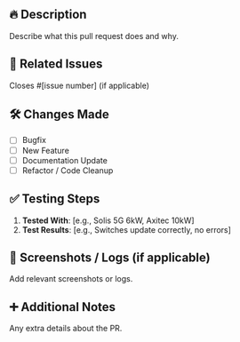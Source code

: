 ## 🔥 Description
Describe what this pull request does and why.

## 🔄 Related Issues
Closes #[issue number] (if applicable)

## 🛠️ Changes Made
- [ ] Bugfix
- [ ] New Feature
- [ ] Documentation Update
- [ ] Refactor / Code Cleanup

## ✅ Testing Steps
1. **Tested With**: [e.g., Solis 5G 6kW, Axitec 10kW]
2. **Test Results**: [e.g., Switches update correctly, no errors]

## 📸 Screenshots / Logs (if applicable)
Add relevant screenshots or logs.

## ➕ Additional Notes
Any extra details about the PR.

